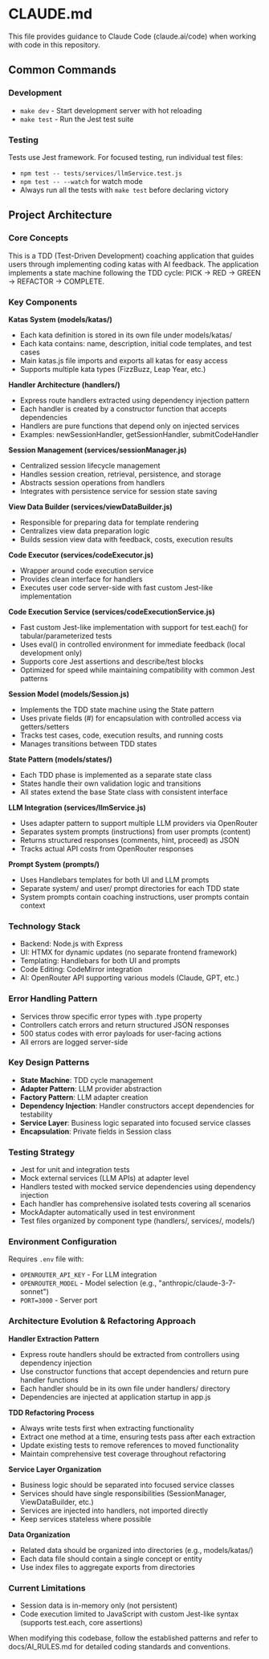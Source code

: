 # CLAUDE.md

This file provides guidance to Claude Code (claude.ai/code) when working with code in this repository.

## Common Commands

### Development
- `make dev` - Start development server with hot reloading
- `make test` - Run the Jest test suite

### Testing
Tests use Jest framework. For focused testing, run individual test files:
- `npm test -- tests/services/llmService.test.js`
- `npm test -- --watch` for watch mode
- Always run all the tests with `make test` before declaring victory

## Project Architecture

### Core Concepts
This is a TDD (Test-Driven Development) coaching application that guides users through implementing coding katas with AI feedback. The application implements a state machine following the TDD cycle: PICK → RED → GREEN → REFACTOR → COMPLETE.

### Key Components

**Katas System (models/katas/)**
- Each kata definition is stored in its own file under models/katas/
- Each kata contains: name, description, initial code templates, and test cases
- Main katas.js file imports and exports all katas for easy access
- Supports multiple kata types (FizzBuzz, Leap Year, etc.)

**Handler Architecture (handlers/)**
- Express route handlers extracted using dependency injection pattern
- Each handler is created by a constructor function that accepts dependencies
- Handlers are pure functions that depend only on injected services
- Examples: newSessionHandler, getSessionHandler, submitCodeHandler

**Session Management (services/sessionManager.js)**
- Centralized session lifecycle management
- Handles session creation, retrieval, persistence, and storage
- Abstracts session operations from handlers
- Integrates with persistence service for session state saving

**View Data Builder (services/viewDataBuilder.js)**
- Responsible for preparing data for template rendering
- Centralizes view data preparation logic
- Builds session view data with feedback, costs, execution results

**Code Executor (services/codeExecutor.js)**
- Wrapper around code execution service
- Provides clean interface for handlers
- Executes user code server-side with fast custom Jest-like implementation

**Code Execution Service (services/codeExecutionService.js)**
- Fast custom Jest-like implementation with support for test.each() for tabular/parameterized tests
- Uses eval() in controlled environment for immediate feedback (local development only)
- Supports core Jest assertions and describe/test blocks
- Optimized for speed while maintaining compatibility with common Jest patterns

**Session Model (models/Session.js)**
- Implements the TDD state machine using the State pattern
- Uses private fields (#) for encapsulation with controlled access via getters/setters
- Tracks test cases, code, execution results, and running costs
- Manages transitions between TDD states

**State Pattern (models/states/)**
- Each TDD phase is implemented as a separate state class
- States handle their own validation logic and transitions
- All states extend the base State class with consistent interface

**LLM Integration (services/llmService.js)**
- Uses adapter pattern to support multiple LLM providers via OpenRouter
- Separates system prompts (instructions) from user prompts (content)
- Returns structured responses (comments, hint, proceed) as JSON
- Tracks actual API costs from OpenRouter responses

**Prompt System (prompts/)**
- Uses Handlebars templates for both UI and LLM prompts
- Separate system/ and user/ prompt directories for each TDD state
- System prompts contain coaching instructions, user prompts contain context

### Technology Stack
- Backend: Node.js with Express
- UI: HTMX for dynamic updates (no separate frontend framework)
- Templating: Handlebars for both UI and prompts
- Code Editing: CodeMirror integration
- AI: OpenRouter API supporting various models (Claude, GPT, etc.)

### Error Handling Pattern
- Services throw specific error types with .type property
- Controllers catch errors and return structured JSON responses
- 500 status codes with error payloads for user-facing actions
- All errors are logged server-side

### Key Design Patterns
- **State Machine**: TDD cycle management
- **Adapter Pattern**: LLM provider abstraction
- **Factory Pattern**: LLM adapter creation
- **Dependency Injection**: Handler constructors accept dependencies for testability
- **Service Layer**: Business logic separated into focused service classes
- **Encapsulation**: Private fields in Session class

### Testing Strategy
- Jest for unit and integration tests
- Mock external services (LLM APIs) at adapter level
- Handlers tested with mocked service dependencies using dependency injection
- Each handler has comprehensive isolated tests covering all scenarios
- MockAdapter automatically used in test environment
- Test files organized by component type (handlers/, services/, models/)

### Environment Configuration
Requires `.env` file with:
- `OPENROUTER_API_KEY` - For LLM integration
- `OPENROUTER_MODEL` - Model selection (e.g., "anthropic/claude-3-7-sonnet")
- `PORT=3000` - Server port

### Architecture Evolution & Refactoring Approach

**Handler Extraction Pattern**
- Express route handlers should be extracted from controllers using dependency injection
- Use constructor functions that accept dependencies and return pure handler functions
- Each handler should be in its own file under handlers/ directory
- Dependencies are injected at application startup in app.js

**TDD Refactoring Process**
- Always write tests first when extracting functionality
- Extract one method at a time, ensuring tests pass after each extraction
- Update existing tests to remove references to moved functionality
- Maintain comprehensive test coverage throughout refactoring

**Service Layer Organization**
- Business logic should be separated into focused service classes
- Services should have single responsibilities (SessionManager, ViewDataBuilder, etc.)
- Services are injected into handlers, not imported directly
- Keep services stateless where possible

**Data Organization**
- Related data should be organized into directories (e.g., models/katas/)
- Each data file should contain a single concept or entity
- Use index files to aggregate exports from directories

### Current Limitations
- Session data is in-memory only (not persistent)
- Code execution limited to JavaScript with custom Jest-like syntax (supports test.each, core assertions)

When modifying this codebase, follow the established patterns and refer to docs/AI_RULES.md for detailed coding standards and conventions.